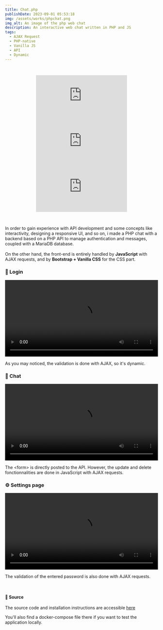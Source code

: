 ```yaml
---
title: Chat.php
publishDate: 2023-09-01 05:53:18
img: /assets/works/phpchat.png
img_alt: An image of the php web chat
description: An interactive web chat written in PHP and JS  
tags:
  - AJAX Request
  - PHP-native
  - Vanilla JS
  - API
  - Dynamic
---
```


<div align="center">
  <br/>    
  
  ![GitHub top language](https://img.shields.io/github/languages/top/NullBrunk/Chat.php?style=for-the-badge)
  ![GitHub commit activity](https://img.shields.io/github/commit-activity/m/NullBrunk/Chat.php?style=for-the-badge)
  ![repo size](https://img.shields.io/github/repo-size/NullBrunk/Chat.php?style=for-the-badge)

  <br>
</div>


In order to gain experience with API development and some concepts like interactivity, designing a responsive UI, and so on, i made a PHP chat with a backend based on a PHP API to manage authentication and messages, coupled with a MariaDB database.
<br><br>
On the other hand, the front-end is entirely handled by **JavaScript** with AJAX requests, and by **Bootstrap + Vanilla CSS** for the CSS part.

### 🔐 Login

<video controls style="width: 100%;">
  <source src="https://github.com/NullBrunk/Chat.php/assets/125673909/d5de75cd-9410-4fae-b0c1-2001a0a46c63" type="video/mp4" />
</video>

As you may noticed, the validation is done with AJAX, so it's dynamic.

### 💬 Chat 

<video controls style="width: 100%;">
  <source src="https://github.com/NullBrunk/Chat.php/assets/125673909/57a08d7c-36eb-4879-a80d-c4a467fbe4b5" type="video/mp4" />
</video>

The \<form\> is directly posted to the API. However, the update and delete fonctionnalities are done in JavaScript with AJAX requests.

### ⚙️ Settings page

<video controls style="width: 100%;">
  <source src="https://github.com/NullBrunk/Chat.php/assets/125673909/8b722d85-87a6-4c55-b98c-7414ab3b9157" type="video/mp4" />
</video>

The validation of the entered password is also done with AJAX requests.

<br>


#### 📂 Source

The source code and installation instructions are accessible <a href="https://github.com/NullBrunk/Chat.php" target="_blank">here</a>

You'll also find a docker-compose file there if you want to test the application locally.

